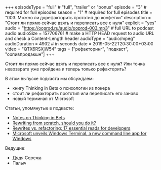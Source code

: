 +++
episodeType = "full" # "full", "trailer" or "bonus"
episode = "3" # required for full episodes
season = "1" # required for full episodes
title = "003. Можно ли дорефакторить прототип до конфетки"
description = "Стоит ли прямо сейчас взять и переписать все с нуля"
explicit = "yes"
audio = "https://ooprod.ru/audio/ooprod-003.mp3" # full URL to podcast audio
audioSize = 157706761 # make a HTTP HEAD request to audio URL and check a Content-Length header
audioType = "audio/mpeg"
audioDuration = 4902 # in seconds
date = 2019-05-22T20:30:00+03:00
video = "QTX6RSXjW54"
tags = ["рефакторинг", "подкаст", "оопивпродакшн"]
+++

Стоит ли прямо сейчас взять и переписать все с нуля?
Или точка невозврата уже пройдена и теперь только рефакторить?

<!--more-->

В этом выпуске подкаста мы обсуждаем:

- книгу Thinking in Bets о психологии из покера
- стоит ли рефакторить прототип или переписать его заново
- новый терминал от Microsoft

Статьи, упомянутые в подкасте:

- [Notes on Thinking in Bets](https://medium.com/@aidanhornsby/notes-on-thinking-in-bets-b1c2af6a5791)
- [Rewriting from scratch, should you do it?](http://nibblestew.blogspot.com/2016/04/rewriting-from-scratch-should-you-do-it.html)
- [Rewrites vs. refactoring: 17 essential reads for developers](https://techbeacon.com/app-dev-testing/rewrites-vs-refactoring-17-essential-reads-developers)
- [Microsoft unveils Windows Terminal, a new command line app for Windows](https://www.theverge.com/2019/5/6/18527870/microsoft-windows-terminal-command-line-tool)

Ведущие:

- Дядя Сережа
- Палыч
